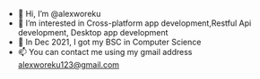 - 👋 Hi, I’m @alexworeku
- 👀 I’m interested in Cross-platform app development,Restful Api development, Desktop app development
- 🌱 In Dec 2021, I got my BSC in Computer Science
- 📫 You can contact me using my gmail address alexworeku123@gmail.com

<!---
alexworeku/alexworeku is a ✨ special ✨ repository because its `README.md` (this file) appears on your GitHub profile.
You can click the Preview link to take a look at your changes.
--->
